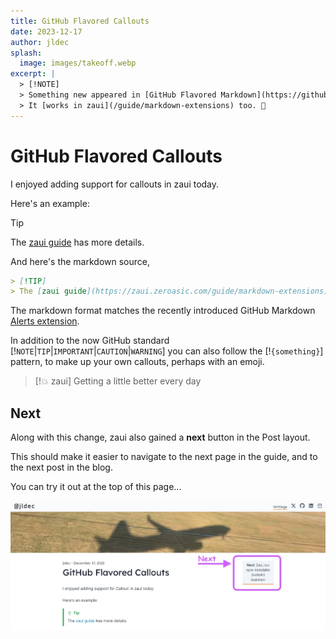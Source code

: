 ```yaml
---
title: GitHub Flavored Callouts
date: 2023-12-17
author: jldec
splash:
  image: images/takeoff.webp
excerpt: |
  > [!NOTE]
  > Something new appeared in [GitHub Flavored Markdown](https://github.blog/changelog/2023-12-14-new-markdown-extension-alerts-provide-distinctive-styling-for-significant-content/)  
  > It [works in zaui](/guide/markdown-extensions) too. 🎉
---
```


# GitHub Flavored Callouts

I enjoyed adding support for callouts in zaui today.

Here's an example:

> [!TIP]
> The [zaui guide](https://zaui.zeroasic.com/guide/markdown-extensions) has more details.

And here's the markdown source,

```md
> [!TIP]
> The [zaui guide](https://zaui.zeroasic.com/guide/markdown-extensions) has more details.
```

The markdown format matches the recently introduced GitHub Markdown [Alerts extension](https://github.blog/changelog/2023-12-14-new-markdown-extension-alerts-provide-distinctive-styling-for-significant-content/).

In addition to the now GitHub standard [!`NOTE`|`TIP`|`IMPORTANT`|`CAUTION`|`WARNING`] you can also follow the [!`{something}`] pattern, to make up your own callouts, perhaps with an emoji.

> [!💥 zaui]
> Getting a little better every day

## Next

Along with this change, zaui also gained a **next** button in the Post layout.

This should make it easier to navigate to the next page in the guide, and to the next post in the blog.

You can try it out at the top of this page...

![Screenshot of blogpost with Next button](images/next-button.webp)